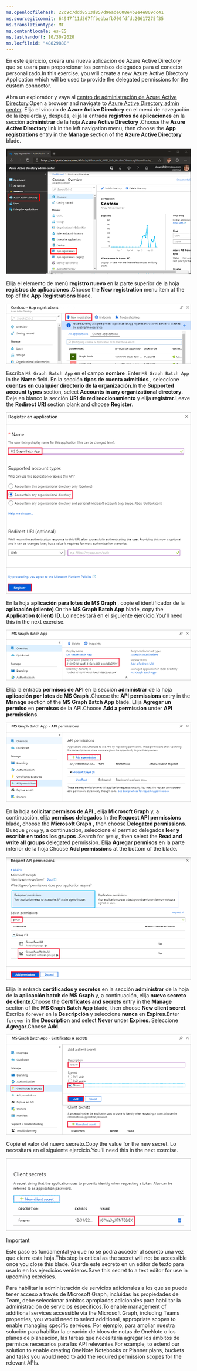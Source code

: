 ```yaml
---
ms.openlocfilehash: 22c9c7ddd8513d857d96ade608e4b2e4e809dc41
ms.sourcegitcommit: 64947f11d367ffbebbafb700fdfdc20617275f35
ms.translationtype: MT
ms.contentlocale: es-ES
ms.lasthandoff: 10/30/2020
ms.locfileid: "48829888"
---
```

<!-- markdownlint-disable MD002 MD041 -->

<span data-ttu-id="88d31-101">En este ejercicio, creará una nueva aplicación de Azure Active Directory que se usará para proporcionar los permisos delegados para el conector personalizado.</span><span class="sxs-lookup"><span data-stu-id="88d31-101">In this exercise, you will create a new Azure Active Directory Application which will be used to provide the delegated permissions for the custom connector.</span></span>

<span data-ttu-id="88d31-102">Abra un explorador y vaya al [centro de administración de Azure Active Directory](https://aad.portal.azure.com).</span><span class="sxs-lookup"><span data-stu-id="88d31-102">Open a browser and navigate to [Azure Active Directory admin center](https://aad.portal.azure.com).</span></span> <span data-ttu-id="88d31-103">Elija el vínculo de **Azure Active Directory** en el menú de navegación de la izquierda y, después, elija la entrada **registros de aplicaciones** en la sección **administrar** de la hoja **Azure Active Directory** .</span><span class="sxs-lookup"><span data-stu-id="88d31-103">Choose the **Azure Active Directory** link in the left navigation menu, then choose the **App registrations** entry in the **Manage** section of the **Azure Active Directory** blade.</span></span>

![Captura de pantalla de la hoja de Azure Active Directory en el centro de administración de Azure Active Directory](./images/app-registrations.png)

<span data-ttu-id="88d31-105">Elija el elemento de menú **registro nuevo** en la parte superior de la hoja **registros de aplicaciones** .</span><span class="sxs-lookup"><span data-stu-id="88d31-105">Choose the **New registration** menu item at the top of the **App Registrations** blade.</span></span>

![Captura de pantalla de la hoja registros de aplicaciones en el centro de administración de Azure Active Directory](./images/new-registration.png)

<span data-ttu-id="88d31-107">Escriba `MS Graph Batch App` en el campo **nombre** .</span><span class="sxs-lookup"><span data-stu-id="88d31-107">Enter `MS Graph Batch App` in the **Name** field.</span></span> <span data-ttu-id="88d31-108">En la sección **tipos de cuenta admitidos** , seleccione **cuentas en cualquier directorio de la organización**.</span><span class="sxs-lookup"><span data-stu-id="88d31-108">In the **Supported account types** section, select **Accounts in any organizational directory**.</span></span> <span data-ttu-id="88d31-109">Deje en blanco la sección **URI de redireccionamiento** y elija **registrar**.</span><span class="sxs-lookup"><span data-stu-id="88d31-109">Leave the **Redirect URI** section blank and choose **Register**.</span></span>

![Captura de pantalla de la hoja de registro de aplicaciones en el centro de administración de Azure Active Directory](./images/register-an-app.png)

<span data-ttu-id="88d31-111">En la hoja **aplicación para lotes de MS Graph** , copie el identificador de la **aplicación (cliente)**.</span><span class="sxs-lookup"><span data-stu-id="88d31-111">On the **MS Graph Batch App** blade, copy the **Application (client) ID**.</span></span> <span data-ttu-id="88d31-112">Lo necesitará en el siguiente ejercicio.</span><span class="sxs-lookup"><span data-stu-id="88d31-112">You'll need this in the next exercise.</span></span>

![Captura de pantalla de la página de aplicación registrada](./images/app-id.png)

<span data-ttu-id="88d31-114">Elija la entrada **permisos de API** en la sección **administrar** de la hoja **aplicación por lotes de MS Graph** .</span><span class="sxs-lookup"><span data-stu-id="88d31-114">Choose the **API permissions** entry in the **Manage** section of the **MS Graph Batch App** blade.</span></span> <span data-ttu-id="88d31-115">Elija **Agregar un permiso** en **permisos** de la API.</span><span class="sxs-lookup"><span data-stu-id="88d31-115">Choose **Add a permission** under **API permissions**.</span></span>

![Captura de pantalla de la hoja de permisos de la API](./images/api-permissions.png)

<span data-ttu-id="88d31-117">En la hoja **solicitar permisos de API** , elija **Microsoft Graph** y, a continuación, elija **permisos delegados**.</span><span class="sxs-lookup"><span data-stu-id="88d31-117">In the **Request API permissions** blade, choose the **Microsoft Graph** , then choose **Delegated permissions**.</span></span> <span data-ttu-id="88d31-118">Busque `group` y, a continuación, seleccione el permiso delegados **leer y escribir en todos los grupos** .</span><span class="sxs-lookup"><span data-stu-id="88d31-118">Search for `group`, then select the **Read and write all groups** delegated permission.</span></span> <span data-ttu-id="88d31-119">Elija **Agregar permisos** en la parte inferior de la hoja.</span><span class="sxs-lookup"><span data-stu-id="88d31-119">Choose **Add permissions** at the bottom of the blade.</span></span>

 ![Captura de pantalla de la hoja de permisos de la API de solicitud](./images/select-permissions.png)

<span data-ttu-id="88d31-121">Elija la entrada **certificados y secretos** en la sección **administrar** de la hoja de la **aplicación batch de MS Graph** y, a continuación, elija **nuevo secreto de cliente**.</span><span class="sxs-lookup"><span data-stu-id="88d31-121">Choose the **Certificates and secrets** entry in the **Manage** section of the **MS Graph Batch App** blade, then choose **New client secret**.</span></span> <span data-ttu-id="88d31-122">Escriba `forever` en la **Descripción** y seleccione **nunca** en **Expires**.</span><span class="sxs-lookup"><span data-stu-id="88d31-122">Enter `forever` in the **Description** and select **Never** under **Expires**.</span></span> <span data-ttu-id="88d31-123">Seleccione **Agregar**.</span><span class="sxs-lookup"><span data-stu-id="88d31-123">Choose **Add**.</span></span>

![Captura de pantalla del módulo de certificados y secretos](./images/create-client-secret.png)

<span data-ttu-id="88d31-125">Copie el valor del nuevo secreto.</span><span class="sxs-lookup"><span data-stu-id="88d31-125">Copy the value for the new secret.</span></span> <span data-ttu-id="88d31-126">Lo necesitará en el siguiente ejercicio.</span><span class="sxs-lookup"><span data-stu-id="88d31-126">You'll need this in the next exercise.</span></span>

![Captura de pantalla del nuevo secreto de cliente](./images/copy-client-secret.png)

> [!IMPORTANT]
> <span data-ttu-id="88d31-128">Este paso es fundamental ya que no se podrá acceder al secreto una vez que cierre esta hoja.</span><span class="sxs-lookup"><span data-stu-id="88d31-128">This step is critical as the secret will not be accessible once you close this blade.</span></span> <span data-ttu-id="88d31-129">Guarde este secreto en un editor de texto para usarlo en los ejercicios venideros.</span><span class="sxs-lookup"><span data-stu-id="88d31-129">Save this secret to a text editor for use in upcoming exercises.</span></span>

<span data-ttu-id="88d31-130">Para habilitar la administración de servicios adicionales a los que se puede tener acceso a través de Microsoft Graph, incluidas las propiedades de Team, debe seleccionar ámbitos apropiados adicionales para habilitar la administración de servicios específicos.</span><span class="sxs-lookup"><span data-stu-id="88d31-130">To enable management of additional services accessible via the Microsoft Graph, including Teams properties, you would need to select additional, appropriate scopes to enable managing specific services.</span></span> <span data-ttu-id="88d31-131">Por ejemplo, para ampliar nuestra solución para habilitar la creación de blocs de notas de OneNote o los planes de planeación, las tareas que necesitaría agregar los ámbitos de permisos necesarios para las API relevantes.</span><span class="sxs-lookup"><span data-stu-id="88d31-131">For example, to extend our solution to enable creating OneNote Notebooks or Planner plans, buckets and tasks you would need to add the required permission scopes for the relevant APIs.</span></span>
